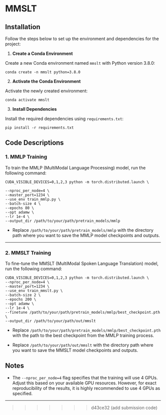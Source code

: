 # MMSLT

## Installation

Follow the steps below to set up the environment and dependencies for the project:

1.  **Create a Conda Environment**

Create a new Conda environment named `mmslt` with Python version 3.8.0:

`conda create -n mmslt python=3.8.0`

2.  **Activate the Conda Environment**

Activate the newly created environment:

`conda activate mmslt`

3.  **Install Dependencies**

Install the required dependencies using `requirements.txt`:

`pip install -r requirements.txt`

## Code Descriptions

### 1. **MMLP Training**

  
To train the MMLP (MultiModal Language Processing) model, run the following command:

    CUDA_VISIBLE_DEVICES=0,1,2,3 python -m torch.distributed.launch \
    
    --nproc_per_node=4 \
    --master_port=1234 \
    --use_env train_mmlp.py \
    --batch-size 4 \
    --epochs 80 \
    --opt adamw \ 
    --lr 1e-4 \ 
    --output_dir /path/to/your/path/pretrain_models/mmlp

- Replace `/path/to/your/path/pretrain_models/mmlp` with the directory path where you want to save the MMLP model checkpoints and outputs.

----------

### 2. **MMSLT Training**

To fine-tune the MMSLT (MultiModal Spoken Language Translation) model, run the following command:

    CUDA_VISIBLE_DEVICES=0,1,2,3 python -m torch.distributed.launch \
    --nproc_per_node=4 \
    --master_port=1234 \
    --use_env train_mmslt.py \
    --batch-size 2 \
    --epochs 200 \
    --opt adamw \
    --lr 1e-4 \
    --finetune /path/to/your/path/pretrain_models/mmlp/best_checkpoint.pth \
    --output_dir /path/to/your/path/out/mmslt

- Replace `/path/to/your/path/pretrain_models/mmlp/best_checkpoint.pth` with the path to the best checkpoint from the MMLP training process.

- Replace `/path/to/your/path/out/mmslt` with the directory path where you want to save the MMSLT model checkpoints and outputs.

## Notes
  
- The `--nproc_per_node=4` flag specifies that the training will use 4 GPUs. Adjust this based on your available GPU resources. However, for exact reproducibility of the results, it is highly recommended to use 4 GPUs as specified.

----------
>>>>>>> d43ce32 (add submission code)
